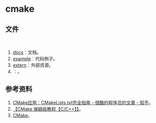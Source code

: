 # cmake

## 文件

&emsp;&emsp;

1. [docs](./docs/)：文档。
2. [example](./example/)：代码例子。
3. [extern](./extern/)：外部资源。
4. []()：。

## 参考资料

1. [CMake应用：CMakeLists.txt完全指南 - 很酷的程序员的文章 - 知乎](https://zhuanlan.zhihu.com/p/371257515)。
2. [【CMake 保姆级教程【C/C++】】](https://www.bilibili.com/video/BV14s4y1g7Zj/?p=3&share_source=copy_web&vd_source=6b55cb6788b1952e04c06b095d772810)。
3. [CMake](https://subingwen.cn/categories/CMake/)。